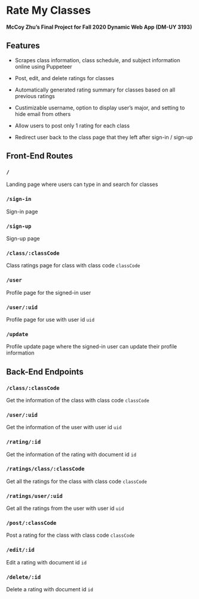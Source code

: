 # Rate My Classes

**McCoy Zhu’s Final Project for Fall 2020 Dynamic Web App (DM-UY 3193)**

## Features

- Scrapes class information, class schedule, and subject information online using Puppeteer

- Post, edit, and delete ratings for classes

- Automatically generated rating summary for classes based on all previous ratings

- Custimizable username, option to display user’s major, and setting to hide email from others

- Allow users to post only 1 rating for each class

- Redirect user back to the class page that they left after sign-in / sign-up

## Front-End Routes

### `/`

Landing page where users can type in and search for classes

### `/sign-in`

Sign-in page

### `/sign-up`

Sign-up page

### `/class/:classCode`

Class ratings page for class with class code `classCode`

### `/user`

Profile page for the signed-in user

### `/user/:uid`

Profile page for use with user id `uid`

### `/update`

Profile update page where the signed-in user can update their profile information

## Back-End Endpoints

### `/class/:classCode`

Get the information of the class with class code `classCode`

### `/user/:uid`

Get the information of the user with user id `uid`

### `/rating/:id`

Get the information of the rating with document id `id`

### `/ratings/class/:classCode`

Get all the ratings for the class with class code `classCode`

### `/ratings/user/:uid`

Get all the ratings from the user with user id `uid`

### `/post/:classCode`

Post a rating for the class with class code `classCode`

### `/edit/:id`

Edit a rating with document id `id`

### `/delete/:id`

Delete a rating with document id `id`
